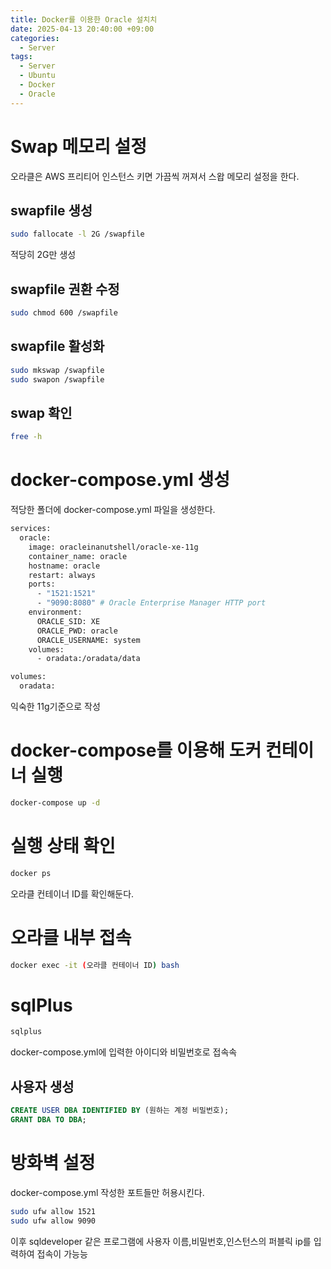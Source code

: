```yaml
---
title: Docker를 이용한 Oracle 설치치
date: 2025-04-13 20:40:00 +09:00
categories:
  - Server
tags:
  - Server
  - Ubuntu
  - Docker
  - Oracle
---
```


# Swap 메모리 설정

오라클은 AWS 프리티어 인스턴스 키면 가끔씩 꺼져서 스왑 메모리 설정을 한다.

## swapfile 생성

```bash
sudo fallocate -l 2G /swapfile
```
적당히 2G만 생성

## swapfile 권환 수정

```bash
sudo chmod 600 /swapfile
```

## swapfile 활성화

```bash
sudo mkswap /swapfile
sudo swapon /swapfile
```

## swap 확인

```bash
free -h
```

# docker-compose.yml 생성

적당한 폴더에 docker-compose.yml 파일을 생성한다.

```bash
services:
  oracle:
    image: oracleinanutshell/oracle-xe-11g
    container_name: oracle
    hostname: oracle
    restart: always
    ports:
      - "1521:1521"
      - "9090:8080" # Oracle Enterprise Manager HTTP port
    environment:
      ORACLE_SID: XE
      ORACLE_PWD: oracle
      ORACLE_USERNAME: system
    volumes:
      - oradata:/oradata/data

volumes:
  oradata:
```

익숙한 11g기준으로 작성

# docker-compose를 이용해 도커 컨테이너 실행

```bash
docker-compose up -d
```

# 실행 상태 확인 

```bash
docker ps
```
오라클 컨테이너 ID를 확인해둔다.

# 오라클 내부 접속

```bash
docker exec -it (오라클 컨테이너 ID) bash
```

# sqlPlus

```bash
sqlplus
```
docker-compose.yml에 입력한 아이디와 비밀번호로 접속속


## 사용자 생성

```sql
CREATE USER DBA IDENTIFIED BY (원하는 계정 비밀번호);
GRANT DBA TO DBA;
```

# 방화벽 설정

docker-compose.yml 작성한 포트들만 허용시킨다.

```bash
sudo ufw allow 1521
sudo ufw allow 9090
```

이후 sqldeveloper 같은 프로그램에 사용자 이름,비밀번호,인스턴스의 퍼블릭 ip를 입력하여 접속이 가능능

